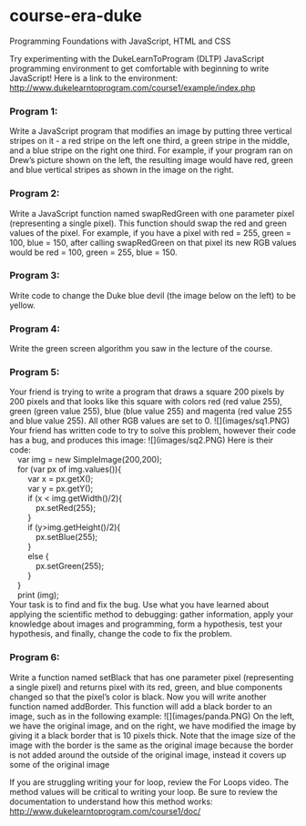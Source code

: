 # course-era-duke
Programming Foundations with JavaScript, HTML and CSS

Try experimenting with the DukeLearnToProgram (DLTP) JavaScript programming environment to get comfortable with beginning to write JavaScript!
Here is a link to the environment: http://www.dukelearntoprogram.com/course1/example/index.php

<h3>Program 1:</h3>
Write a JavaScript program that modifies an image by putting three vertical stripes on it - a red stripe on the left one third, a green stripe in the middle, and a blue stripe on the right one third.
For example, if your program ran on Drew’s picture shown on the left, the resulting image would have red, green and blue vertical stripes as shown in the image on the right.

<h3>Program 2:</h3>
Write a JavaScript function named swapRedGreen with one parameter pixel (representing a single pixel). This function should swap the red and green values of the pixel. For example, if you have a pixel with red = 255, green = 100, blue = 150, after calling swapRedGreen on that pixel its new RGB values would be red = 100, green = 255, blue = 150.

<h3>Program 3:</h3>
Write code to change the Duke blue devil (the image below on the left) to be yellow.

<h3>Program 4:</h3>
Write the green screen algorithm you saw in the lecture of the course.

<h3>Program 5:</h3>
Your friend is trying to write a program that draws a square 200 pixels by 200 pixels and that looks like this square with colors red (red value 255), green (green value 255), blue (blue value 255) and magenta (red value 255 and blue value 255). All other RGB values are set to 0.
![](images/sq1.PNG)
Your friend has written code to try to solve this problem, however their code has a bug, and produces this image:
![](images/sq2.PNG)
Here is their code:<br>
    &emsp;var img = new SimpleImage(200,200);<br>
    &emsp;for (var px of img.values()){<br>
    &emsp;&emsp;    var x = px.getX();<br>
    &emsp;&emsp;    var y = px.getY();<br>
    &emsp;&emsp;    if (x < img.getWidth()/2){<br>
    &emsp;&emsp;&emsp;        px.setRed(255);<br>
    &emsp;&emsp;    }<br>
    &emsp;&emsp;    if (y>img.getHeight()/2){<br>
    &emsp;&emsp;&emsp;        px.setBlue(255);<br>
    &emsp;&emsp;     }<br>
    &emsp;&emsp;     else {<br>
    &emsp;&emsp;&emsp;         px.setGreen(255);<br>
    &emsp;&emsp;     }<br>
    &emsp;}<br>
    &emsp;print (img);<br>
Your task is to find and fix the bug. Use what you have learned about applying the scientific method to debugging: gather information, apply your knowledge about images and programming, form a hypothesis, test your hypothesis, and finally, change the code to fix the problem.

<h3>Program 6:</h3>
Write a function named setBlack that has one parameter pixel (representing a single pixel) and returns pixel with its red, green, and blue components changed so that the pixel’s color is black.
Now you will write another function named addBorder. This function will add a black border to an image, such as in the following example:
![](images/panda.PNG)
On the left, we have the original image, and on the right, we have modified the image by giving it a black border that is 10 pixels thick. Note that the image size of the image with the border is the same as the original image because the border is not added around the outside of the original image, instead it covers up some of the original image

If you are struggling writing your for loop, review the For Loops video. The method values will be critical to writing your loop. Be sure to review the documentation to understand how this method works: http://www.dukelearntoprogram.com/course1/doc/
